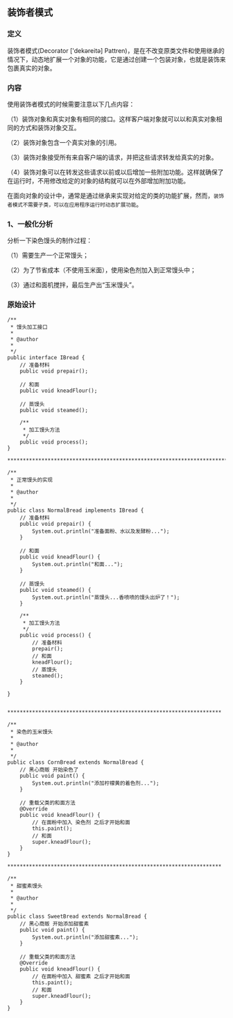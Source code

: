 ## 装饰者模式

### 定义
装饰者模式(Decorator ['dekəreitə]  Pattren)，是在不改变原类文件和使用继承的情况下，动态地扩展一个对象的功能，它是通过创建一个包装对象，也就是装饰来包裹真实的对象。

### 内容

使用装饰者模式的时候需要注意以下几点内容：

（1）装饰对象和真实对象有相同的接口。这样客户端对象就可以以和真实对象相同的方式和装饰对象交互。

（2）装饰对象包含一个真实对象的引用。

（3）装饰对象接受所有来自客户端的请求，并把这些请求转发给真实的对象。

（4）装饰对象可以在转发这些请求以前或以后增加一些附加功能。这样就确保了在运行时，不用修改给定的对象的结构就可以在外部增加附加功能。

在面向对象的设计中，通常是通过继承来实现对给定的类的功能扩展，然而，`装饰者模式不需要子类，可以在应用程序运行时动态扩展功能`。

### 1、一般化分析

分析一下染色馒头的制作过程：

（1）需要生产一个正常馒头；

（2）为了节省成本（不使用玉米面），使用染色剂加入到正常馒头中；

（3）通过和面机搅拌，最后生产出“玉米馒头”。

### 原始设计
```
/** 
 * 馒头加工接口 
 *  
 * @author 
 *  
 */  
public interface IBread {  
    // 准备材料  
    public void prepair();  
  
    // 和面  
    public void kneadFlour();  
  
    // 蒸馒头  
    public void steamed();  
  
    /** 
     * 加工馒头方法 
     */  
    public void process();  
}

***********************************************************************

/** 
 * 正常馒头的实现 
 *  
 * @author 
 *  
 */  
public class NormalBread implements IBread {  
    // 准备材料  
    public void prepair() {  
        System.out.println("准备面粉、水以及发酵粉...");  
    }  
  
    // 和面  
    public void kneadFlour() {  
        System.out.println("和面...");  
    }  
  
    // 蒸馒头  
    public void steamed() {  
        System.out.println("蒸馒头...香喷喷的馒头出炉了！");  
    }  
  
    /** 
     * 加工馒头方法 
     */  
    public void process() {  
        // 准备材料  
        prepair();  
        // 和面  
        kneadFlour();  
        // 蒸馒头  
        steamed();  
    }  
  
}  


*********************************************************************

/** 
 * 染色的玉米馒头 
 *  
 * @author 
 *  
 */  
public class CornBread extends NormalBread {  
    // 黑心商贩 开始染色了  
    public void paint() {  
        System.out.println("添加柠檬黄的着色剂...");  
    }  
  
    // 重载父类的和面方法  
    @Override  
    public void kneadFlour() {  
        // 在面粉中加入 染色剂 之后才开始和面  
        this.paint();  
        // 和面  
        super.kneadFlour();  
    }  
} 

*********************************************************************

/** 
 * 甜蜜素馒头 
 *  
 * @author 
 *  
 */  
public class SweetBread extends NormalBread {  
    // 黑心商贩 开始添加甜蜜素  
    public void paint() {  
        System.out.println("添加甜蜜素...");  
    }  
  
    // 重载父类的和面方法  
    @Override  
    public void kneadFlour() {  
        // 在面粉中加入 甜蜜素 之后才开始和面  
        this.paint();  
        // 和面  
        super.kneadFlour();  
    }  
}  

```



